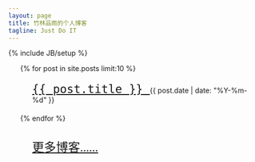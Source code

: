 ```yaml
---
layout: page
title: 竹林品雨的个人博客
tagline: Just Do IT
---
```

{% include JB/setup %}

<div class="span11">
<ul class="posts">
  {% for post in site.posts limit:10 %}
    <article style="margin: 20px 0 20px 0;">
      <section>
          <ul style="list-style-type: none;">
            <li>
              <a href="{{ BASE_PATH }}{{ post.url }}" style="list-style-type: none;font-family: monospace;font-size: 23px;">
                {{ post.title }}
              </a>
              <span class="pull-right">{{ post.date | date: "%Y-%m-%d" }}</span>
            </li>
          </ul>
      </section>
    </article>
  {% endfor %}
  <article style="margin: 30px 0 10px 0;">
      <section>
          <ul style="list-style-type: none;">
            <li>
              <a href="/archive.html" style="list-style-type: none;font-family: FrescoSansPlusPro-Normal monospace;font-size: x-large;">
                更多博客......
              </a>
            </li>
          </ul>
      </section>
    </article>
  <h5></h5>
</ul>
</div>
<!--
{% for p in site.posts limit:8 %}
<div class="article">
    <h4 class="article-title"><a href="{{ site.url }}{{ p.url }}">{{p.title}}</a></h4>

    {{ p.excerpt }}
    <div class="article-status">
        <div class="article-date">{{ p.date | date: "%-d %B %Y" }}</div>
        <a class="article-readmore" href="{{ site.url }}{{ p.url }}">Read More Â» </a>
    </div>
</div>
{% endfor %}
参照debbbbie.github.io
-->
